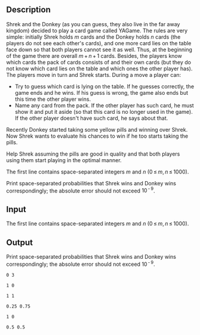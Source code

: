 ## Description

<div><p>Shrek and the Donkey (as you can guess, they also live in the far away kingdom) decided to play a card game called YAGame. The rules are very simple: initially Shrek holds <span class="tex-span"><i>m</i></span> cards and the Donkey holds <span class="tex-span"><i>n</i></span> cards (the players do not see each other's cards), and one more card lies on the table face down so that both players cannot see it as well. Thus, at the beginning of the game there are overall <span class="tex-span"><i>m</i> + <i>n</i> + 1</span> cards. Besides, the players know which cards the pack of cards consists of and their own cards (but they do not know which card lies on the table and which ones the other player has). The players move in turn and Shrek starts. During a move a player can:</p><ul><li> Try to guess which card is lying on the table. If he guesses correctly, the game ends and he wins. If his guess is wrong, the game also ends but this time the other player wins.</li><li> Name any card from the pack. If the other player has such card, he must show it and put it aside (so that this card is no longer used in the game). If the other player doesn't have such card, he says about that.</li></ul> Recently Donkey started taking some yellow pills and winning over Shrek. Now Shrek wants to evaluate his chances to win if he too starts taking the pills.<p>Help Shrek assuming the pills are good in quality and that both players using them start playing in the optimal manner.</p></div><div class="input-specification"><p>The first line contains space-separated integers <span class="tex-span"><i>m</i></span> and <span class="tex-span"><i>n</i></span> (<span class="tex-span">0 ≤ <i>m</i>, <i>n</i> ≤ 1000</span>).</p></div><div class="output-specification"><p>Print space-separated probabilities that Shrek wins and Donkey wins correspondingly; the absolute error should not exceed <span class="tex-span">10<sup class="upper-index"> - 9</sup></span>.</p></div>

## Input

<p>The first line contains space-separated integers <span class="tex-span"><i>m</i></span> and <span class="tex-span"><i>n</i></span> (<span class="tex-span">0 ≤ <i>m</i>, <i>n</i> ≤ 1000</span>).</p>

## Output

<p>Print space-separated probabilities that Shrek wins and Donkey wins correspondingly; the absolute error should not exceed <span class="tex-span">10<sup class="upper-index"> - 9</sup></span>.</p>





```input1
0 3

```




```input2
1 0

```




```input3
1 1

```




```output1
0.25 0.75

```




```output2
1 0

```




```output3
0.5 0.5

```


